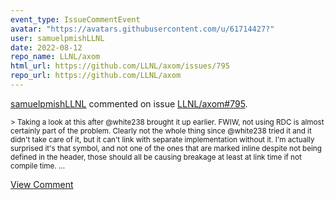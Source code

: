 ```yaml
---
event_type: IssueCommentEvent
avatar: "https://avatars.githubusercontent.com/u/61714427?"
user: samuelpmishLLNL
date: 2022-08-12
repo_name: LLNL/axom
html_url: https://github.com/LLNL/axom/issues/795
repo_url: https://github.com/LLNL/axom
---
```


<a href='https://github.com/samuelpmishLLNL' target='_blank'>samuelpmishLLNL</a> commented on issue <a href='https://github.com/LLNL/axom/issues/795' target='_blank'>LLNL/axom#795</a>.

<small>> Taking a look at this after @white238 brought it up earlier. FWIW, not using RDC is almost certainly part of the problem. Clearly not the whole thing since @white238 tried it and it didn't take care of it, but it can't link with separate implementation without it. I'm actually surprised it's that symbol, and not one of the ones that are marked inline despite not being defined in the header, those should all be causing breakage at least at link time if not compile time....</small>

<a href='https://github.com/LLNL/axom/issues/795' target='_blank'>View Comment</a>